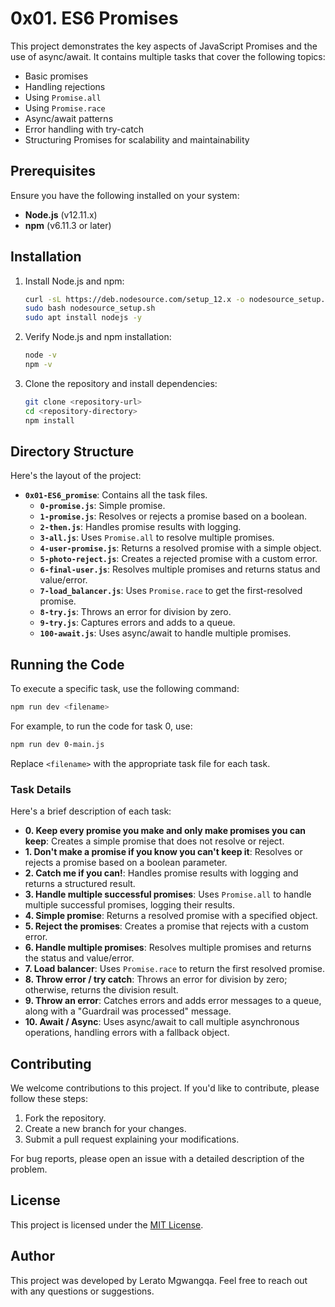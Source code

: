 # 0x01. ES6 Promises

This project demonstrates the key aspects of JavaScript Promises and the use of async/await. It contains multiple tasks that cover the following topics:

- Basic promises
- Handling rejections
- Using `Promise.all`
- Using `Promise.race`
- Async/await patterns
- Error handling with try-catch
- Structuring Promises for scalability and maintainability

## Prerequisites
Ensure you have the following installed on your system:

- **Node.js** (v12.11.x)
- **npm** (v6.11.3 or later)

## Installation
1. Install Node.js and npm:
   ```bash
   curl -sL https://deb.nodesource.com/setup_12.x -o nodesource_setup.sh
   sudo bash nodesource_setup.sh
   sudo apt install nodejs -y
   ```

2. Verify Node.js and npm installation:
   ```bash
   node -v
   npm -v
   ```

3. Clone the repository and install dependencies:
   ```bash
   git clone <repository-url>
   cd <repository-directory>
   npm install
   ```

## Directory Structure
Here's the layout of the project:

- **`0x01-ES6_promise`**: Contains all the task files.
  - **`0-promise.js`**: Simple promise.
  - **`1-promise.js`**: Resolves or rejects a promise based on a boolean.
  - **`2-then.js`**: Handles promise results with logging.
  - **`3-all.js`**: Uses `Promise.all` to resolve multiple promises.
  - **`4-user-promise.js`**: Returns a resolved promise with a simple object.
  - **`5-photo-reject.js`**: Creates a rejected promise with a custom error.
  - **`6-final-user.js`**: Resolves multiple promises and returns status and value/error.
  - **`7-load_balancer.js`**: Uses `Promise.race` to get the first-resolved promise.
  - **`8-try.js`**: Throws an error for division by zero.
  - **`9-try.js`**: Captures errors and adds to a queue.
  - **`100-await.js`**: Uses async/await to handle multiple promises.

## Running the Code
To execute a specific task, use the following command:
```bash
npm run dev <filename>
```
For example, to run the code for task 0, use:
```bash
npm run dev 0-main.js
```
Replace `<filename>` with the appropriate task file for each task.

### Task Details
Here's a brief description of each task:

- **0. Keep every promise you make and only make promises you can keep**: Creates a simple promise that does not resolve or reject.
- **1. Don't make a promise if you know you can't keep it**: Resolves or rejects a promise based on a boolean parameter.
- **2. Catch me if you can!**: Handles promise results with logging and returns a structured result.
- **3. Handle multiple successful promises**: Uses `Promise.all` to handle multiple successful promises, logging their results.
- **4. Simple promise**: Returns a resolved promise with a specified object.
- **5. Reject the promises**: Creates a promise that rejects with a custom error.
- **6. Handle multiple promises**: Resolves multiple promises and returns the status and value/error.
- **7. Load balancer**: Uses `Promise.race` to return the first resolved promise.
- **8. Throw error / try catch**: Throws an error for division by zero; otherwise, returns the division result.
- **9. Throw an error**: Catches errors and adds error messages to a queue, along with a "Guardrail was processed" message.
- **10. Await / Async**: Uses async/await to call multiple asynchronous operations, handling errors with a fallback object.

## Contributing
We welcome contributions to this project. If you'd like to contribute, please follow these steps:

1. Fork the repository.
2. Create a new branch for your changes.
3. Submit a pull request explaining your modifications.

For bug reports, please open an issue with a detailed description of the problem.

## License
This project is licensed under the [MIT License](LICENSE).

## Author
This project was developed by Lerato Mgwangqa. Feel free to reach out with any questions or suggestions.

```
